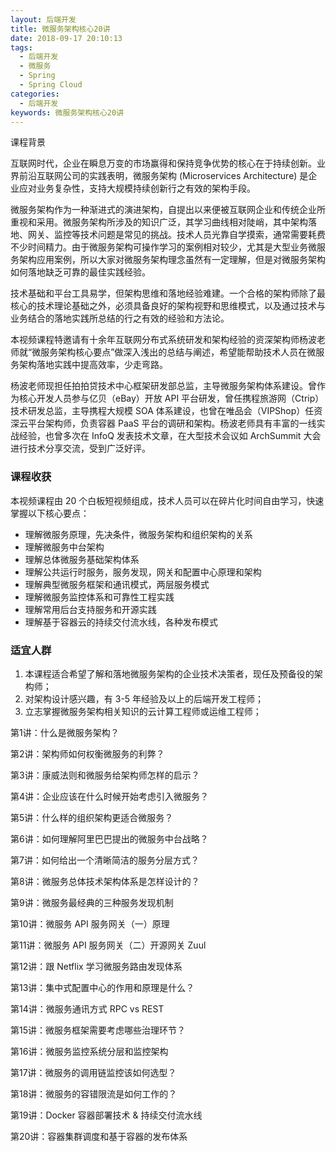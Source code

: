 ```yaml
---
layout: 后端开发
title: 微服务架构核心20讲
date: 2018-09-17 20:10:13
tags:
  - 后端开发
  - 微服务
  - Spring
  - Spring Cloud
categories:
  - 后端开发
keywords: 微服务架构核心20讲
---
```

课程背景
<p>互联网时代，企业在瞬息万变的市场赢得和保持竞争优势的核心在于持续创新。业界前沿互联网公司的实践表明，微服务架构 (Microservices Architecture) 是企业应对业务复杂性，支持大规模持续创新行之有效的架构手段。</p>
<p>微服务架构作为一种渐进式的演进架构，自提出以来便被互联网企业和传统企业所重视和采用。微服务架构所涉及的知识广泛，其学习曲线相对陡峭，其中架构落地、网关、监控等技术问题是常见的挑战。技术人员光靠自学摸索，通常需要耗费不少时间精力。由于微服务架构可操作学习的案例相对较少，尤其是大型业务微服务架构应用案例，所以大家对微服务架构理念虽然有一定理解，但是对微服务架构如何落地缺乏可靠的最佳实践经验。</p>
<p>技术基础和平台工具易学，但架构思维和落地经验难建。一个合格的架构师除了最核心的技术理论基础之外，必须具备良好的架构视野和思维模式，以及通过技术与业务结合的落地实践所总结的行之有效的经验和方法论。</p>
<p>本视频课程特邀请有十余年互联网分布式系统研发和架构经验的资深架构师杨波老师就“微服务架构核心要点”做深入浅出的总结与阐述，希望能帮助技术人员在微服务架构落地实践中提高效率，少走弯路。</p>
<p>杨波老师现担任拍拍贷技术中心框架研发部总监，主导微服务架构体系建设。曾作为核心开发人员参与亿贝（eBay）开放 API 平台研发，曾任携程旅游网（Ctrip）技术研发总监，主导携程大规模 SOA 体系建设，也曾在唯品会（VIPShop）任资深云平台架构师，负责容器 PaaS 平台的调研和架构。杨波老师具有丰富的一线实战经验，也曾多次在 InfoQ 发表技术文章，在大型技术会议如 ArchSummit 大会进行技术分享交流，受到广泛好评。</p>
<h3>课程收获</h3>
<p>本视频课程由 20 个白板短视频组成，技术人员可以在碎片化时间自由学习，快速掌握以下核心要点：</p>
<!-- more -->
<ul>
<li>理解微服务原理，先决条件，微服务架构和组织架构的关系</li>
<li>理解微服务中台架构</li>
<li>理解总体微服务基础架构体系</li>
<li>理解公共运行时服务，服务发现，网关和配置中心原理和架构</li>
<li>理解典型微服务框架和通讯模式，两层服务模式</li>
<li>理解微服务监控体系和可靠性工程实践</li>
<li>理解常用后台支持服务和开源实践</li>
<li>理解基于容器云的持续交付流水线，各种发布模式</li>
</ul>
<h3>适宜人群</h3>
<ol>
<li>本课程适合希望了解和落地微服务架构的企业技术决策者，现任及预备役的架构师；</li>
<li>对架构设计感兴趣，有 3-5 年经验及以上的后端开发工程师；</li>
<li>立志掌握微服务架构相关知识的云计算工程师或运维工程师；</li>
</ol>

第1讲：什么是微服务架构？

第2讲：架构师如何权衡微服务的利弊？

第3讲：康威法则和微服务给架构师怎样的启示？

第4讲：企业应该在什么时候开始考虑引入微服务？

第5讲：什么样的组织架构更适合微服务？

第6讲：如何理解阿里巴巴提出的微服务中台战略？

第7讲：如何给出一个清晰简洁的服务分层方式？

第8讲：微服务总体技术架构体系是怎样设计的？

第9讲：微服务最经典的三种服务发现机制

第10讲：微服务 API 服务网关（一）原理

第11讲：微服务 API 服务网关（二）开源网关 Zuul

第12讲：跟 Netflix 学习微服务路由发现体系

第13讲：集中式配置中心的作用和原理是什么？

第14讲：微服务通讯方式 RPC vs REST

第15讲：微服务框架需要考虑哪些治理环节？

第16讲：微服务监控系统分层和监控架构

第17讲：微服务的调用链监控该如何选型？

第18讲：微服务的容错限流是如何工作的？

第19讲：Docker 容器部署技术 & 持续交付流水线

第20讲：容器集群调度和基于容器的发布体系

<div id="jspay" sid="QWeKYn52442" style="display:none">QWeKYn52442</div>
<script type="text/javascript" src="https://www.fageka.com/j.js"></script>
<script type="text/javascript" src="https://www.fageka.com/f.js" charset="utf-8"></script>
